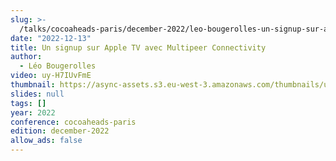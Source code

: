 ```yaml
---
slug: >-
  /talks/cocoaheads-paris/december-2022/leo-bougerolles-un-signup-sur-apple-tv-avec-multipeer-connectivity
date: "2022-12-13"
title: Un signup sur Apple TV avec Multipeer Connectivity
author:
  - Léo Bougerolles
video: uy-H7IUvFmE
thumbnail: https://async-assets.s3.eu-west-3.amazonaws.com/thumbnails/uy-H7IUvFmE.jpg
slides: null
tags: []
year: 2022
conference: cocoaheads-paris
edition: december-2022
allow_ads: false
---
```

